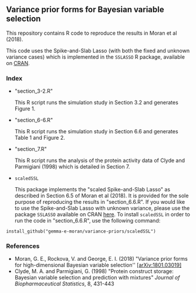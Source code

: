 
## Variance prior forms for Bayesian variable selection
This repository contains R code to reproduce the results in Moran et al (2018).

This code uses the Spike-and-Slab Lasso (with both the fixed and unknown variance cases) which is implemented in the `SSLASSO` R package, available on [CRAN](https://CRAN.R-project.org/package=SSLASSO). 

### Index
- "section_3-2.R"

  This R script runs the simulation study in Section 3.2 and generates Figure 1. 

- "section_6-6.R"

  This R script runs the simulation study in Section 6.6 and generates Table 1 and Figure 2.

- "section_7.R" 

  This R script runs the analysis of the protein activity data of Clyde and Parmigiani (1998) which is detailed in Section 7.

- `scaledSSL`

  This package implements the "scaled Spike-and-Slab Lasso" as described in Section 6.5 of Moran et al (2018). It is provided for the sole purpose of reproducing the results in "section_6.6.R". If you would like to use the Spike-and-Slab Lasso with unknown variance, please use the package `SSLASSO` available on CRAN [here](https://CRAN.R-project.org/package=SSLASSO). To install `scaledSSL` in order to run the code in "section_6.6.R", use the following command:
```
install_github("gemma-e-moran/variance-priors/scaledSSL")
```

### References
- Moran, G. E., Rockova, V. and George, E. I. (2018) "Variance prior forms for high-dimensional Bayesian variable selection'' [[arXiv:1801.03019]](https://arxiv.org/abs/1801.03019)
- Clyde, M. A. and Parmigiani, G. (1998) "Protein construct storage: Bayesian variable selection and prediction with mixtures" *Journal of Biopharmaceutical Statistics*, 8, 431-443 
